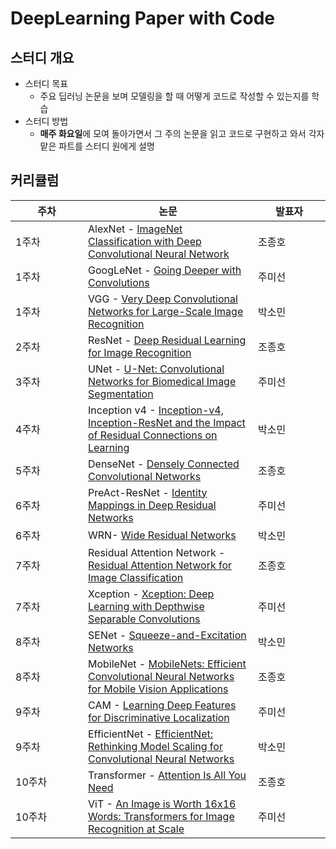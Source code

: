 # DeepLearning Paper with Code 
## 스터디 개요
-   스터디 목표
    -   주요 딥러닝 논문을 보며 모델링을 할 때 어떻게 코드로 작성할 수 있는지를 학습
-   스터디 방법
    -   **매주 화요일**에 모여 돌아가면서 그 주의 논문을 읽고 코드로 구현하고 와서 각자 맡은 파트를 스터디 원에게 설명

## 커리큘럼
|              <div style="width:100px">주차</div> |논문                          |        <div style="width:100px">발표자 </div>             			|
|----------------|-------------------------------|-----------------------------|
|1주차 | AlexNet - [ImageNet Classification with Deep Convolutional Neural Network](https://proceedings.neurips.cc/paper_files/paper/2012/file/c399862d3b9d6b76c8436e924a68c45b-Paper.pdf)        |조종호|
|1주차 |GoogLeNet - [Going Deeper with Convolutions](https://arxiv.org/abs/1409.4842)|주미선 |
|1주차 |VGG - [Very Deep Convolutional Networks for Large-Scale Image Recognition](https://arxiv.org/abs/1409.1556)|박소민|				
|2주차 |ResNet - [Deep Residual Learning for Image Recognition](https://arxiv.org/abs/1512.03385)        |조종호|
|3주차 |UNet - [U-Net: Convolutional Networks for Biomedical Image Segmentation](https://arxiv.org/abs/1505.04597)|주미선 |
|4주차 |Inception v4 - [Inception-v4, Inception-ResNet and the Impact of Residual Connections on Learning](https://arxiv.org/abs/1602.07261)|박소민|				
|5주차 |DenseNet - [Densely Connected Convolutional Networks](https://arxiv.org/abs/1608.06993)|조종호|
|6주차 | PreAct-ResNet - [Identity Mappings in Deep Residual Networks](https://arxiv.org/pdf/1603.05027.pdf)|주미선 |
|6주차 | WRN- [Wide Residual Networks](https://arxiv.org/pdf/1605.07146.pdf)|박소민 |
|7주차 | Residual Attention Network - [Residual Attention Network for Image Classification](https://arxiv.org/pdf/1704.06904.pdf)|조종호 |
|7주차 | Xception - [Xception: Deep Learning with Depthwise Separable Convolutions](https://arxiv.org/pdf/1610.02357.pdf)|주미선 |
|8주차 | SENet - [Squeeze-and-Excitation Networks](https://arxiv.org/pdf/1709.01507.pdf)|박소민 |
|8주차 | MobileNet - [MobileNets: Efficient Convolutional Neural Networks for Mobile Vision Applications](https://arxiv.org/pdf/1704.04861.pdf)|조종호 |
|9주차 | CAM - [Learning Deep Features for Discriminative Localization](https://arxiv.org/pdf/1512.04150.pdf)|주미선 |
|9주차 | EfficientNet - [EfficientNet: Rethinking Model Scaling for Convolutional Neural Networks](https://arxiv.org/pdf/1905.11946.pdf)|박소민 |
|10주차 | Transformer - [Attention Is All You Need](https://arxiv.org/abs/1706.03762)|조종호 |
|10주차 | ViT - [An Image is Worth 16x16 Words: Transformers for Image Recognition at Scale](https://arxiv.org/pdf/2010.11929.pdf2)|주미선 |